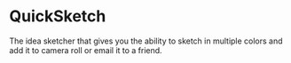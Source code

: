 QuickSketch
===========

The idea sketcher that gives you the ability to sketch in multiple colors and add it to camera roll or email it to a friend.

